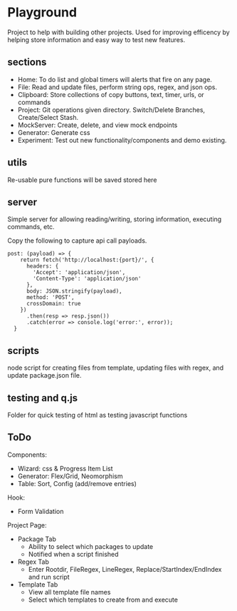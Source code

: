# Playground
Project to help with building other projects. Used for improving efficency by helping store information and easy way to test new features. 

## sections
- Home: To do list and global timers will alerts that fire on any page. 
- File: Read and update files, perform string ops, regex, and json ops.
- Clipboard: Store collections of copy buttons, text, timer, urls, or commands
- Project: Git operations given directory.  Switch/Delete Branches, Create/Select Stash.
- MockServer: Create, delete, and view mock endpoints
- Generator: Generate css
- Experiment: Test out new functionality/components and demo existing.

## utils
Re-usable pure functions will be saved stored here

## server
Simple server for allowing reading/writing, storing information, executing commands, etc. 

Copy the following to capture api call payloads.
```
post: (payload) => {
    return fetch('http://localhost:{port}/', {
      headers: {
        'Accept': 'application/json',
        'Content-Type': 'application/json'
      },
      body: JSON.stringify(payload),
      method: 'POST',
      crossDomain: true
    })
      .then(resp => resp.json())
      .catch(error => console.log('error:', error));
  }
```

## scripts
node script for creating files from template, updating files with regex, and update package.json file. 

## testing and q.js
Folder for quick testing of html as testing javascript functions

## ToDo
Components:
- Wizard: css & Progress Item List
- Generator: Flex/Grid, Neomorphism
- Table: Sort, Config (add/remove entries)

Hook:
- Form Validation

Project Page: 
- Package Tab
	- Ability to select which packages to update
  - Notified when a script finished
- Regex Tab
  - Enter Rootdir, FileRegex, LineRegex, Replace/StartIndex/EndIndex and run script
- Template Tab
	- View all template file names
	- Select which templates to create from and execute